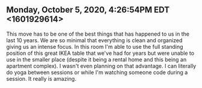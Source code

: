 ## Monday, October 5, 2020, 4:26:54PM EDT <1601929614>

This move has to be one of the best things that has happened to us in
the last 10 years. We are so minimal that everything is clean and
organized giving us an intense focus. In this room I'm able to use the
full standing position of this great IKEA table that we've had for years
but were unable to use in the smaller place (despite it being a rental
home and this being an apartment complex). I wasn't even planning on
that advantage. I can literally do yoga between sessions or while I'm
watching someone code during a session. It really is amazing.

